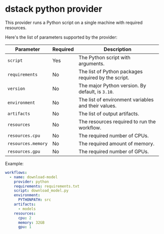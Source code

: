 # dstack python provider

This provider runs a Python script on a single machine with required resources.

Here's the list of parameters supported by the provider:

| Parameter          | Required | Description                                         |
|--------------------|----------|-----------------------------------------------------|
| `script`           | Yes      | The Python script with arguments.                   |
| `requirements`     | No       | The list of Python packages required by the script. |
| `version`          | No       | The major Python version. By default, is `3.10`.    |
| `environment`      | No       | The list of environment variables and their values. |
| `artifacts`        | No       | The list of output artifacts.                       |
| `resources`        | No       | The resources required to run the workflow.         |
| `resources.cpu`    | No       | The required number of CPUs.                        |
| `resources.memory` | No       | The required amount of memory.                      |
| `resources.gpu`    | No       | The required number of GPUs.                        |

Example:

```yaml
workflows:
  - name: download-model  
    provider: python
    requirements: requirements.txt
    script: download_model.py
    environment:
      PYTHONPATH: src
    artifacts:
      - models
    resources:
      cpu: 2
      memory: 32GB
      gpu: 1
```